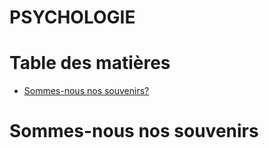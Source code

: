 # PSYCHOLOGIE

# Table des matières

- [Sommes-nous nos souvenirs?](#Sommes-nous-nos-souvenirs)

# Sommes-nous nos souvenirs
